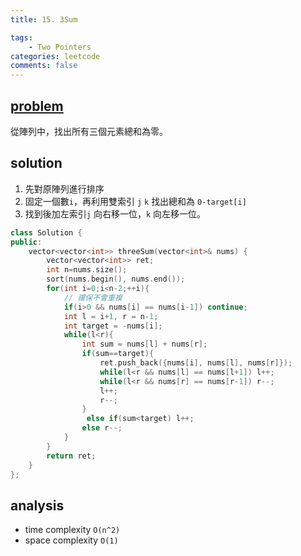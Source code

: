 ```yaml
---
title: 15. 3Sum

tags:  
    - Two Pointers
categories: leetcode
comments: false
---
```



## [problem](https://leetcode.com/problems/3sum/)

從陣列中，找出所有三個元素總和為零。

## solution

1. 先對原陣列進行排序
2. 固定一個數`i`，再利用雙索引 `j` `k` 找出總和為 `0-target[i]`
3. 找到後加左索引`j` 向右移一位，`k` 向左移一位。

```c++
class Solution {
public:
    vector<vector<int>> threeSum(vector<int>& nums) {
        vector<vector<int>> ret;
        int n=nums.size();
        sort(nums.begin(), nums.end());
        for(int i=0;i<n-2;++i){
            // 確保不會重複
            if(i>0 && nums[i] == nums[i-1]) continue;
            int l = i+1, r = n-1;
            int target = -nums[i];
            while(l<r){
                int sum = nums[l] + nums[r];
                if(sum==target){
                    ret.push_back({nums[i], nums[l], nums[r]});
                    while(l<r && nums[l] == nums[l+1]) l++;
                    while(l<r && nums[r] == nums[r-1]) r--;
                    l++;
                    r--;
                }
                 else if(sum<target) l++;
                else r--;
            }
        }
        return ret;
    }
};
```
## analysis
- time complexity `O(n^2)`
- space complexity `O(1)`
